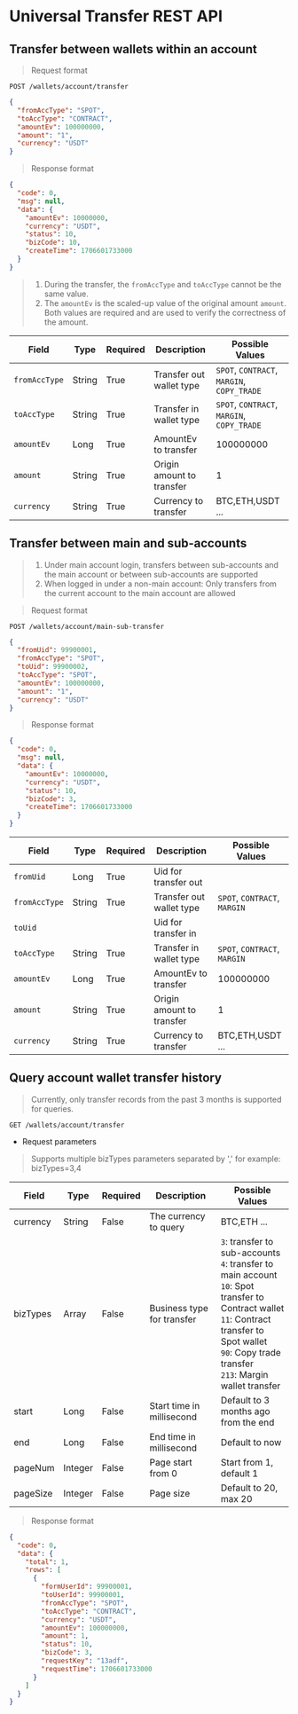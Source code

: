 # Universal Transfer REST API

## Transfer between wallets within an account

> Request format

```
POST /wallets/account/transfer
```

```json
{
  "fromAccType": "SPOT",
  "toAccType": "CONTRACT",
  "amountEv": 100000000,
  "amount": "1",
  "currency": "USDT"
}
```

> Response format

```json
{
  "code": 0,
  "msg": null,
  "data": {
    "amountEv": 10000000,
    "currency": "USDT",
    "status": 10,
    "bizCode": 10,
    "createTime": 1706601733000
  }
}
```

> 1. During the transfer, the `fromAccType` and `toAccType` cannot be the same value.
> 2. The `amountEv` is the scaled-up value of the original amount `amount`. Both values are required and are used to verify the correctness of the amount.

| Field           | Type   | Required | Description               | Possible Values                             |
|-----------------|--------|----------|---------------------------|---------------------------------------------|
| `fromAccType`   | String | True     | Transfer out wallet type  | `SPOT`, `CONTRACT`, `MARGIN`, `COPY_TRADE`  |
| `toAccType`     | String | True     | Transfer in wallet type   | `SPOT`, `CONTRACT`, `MARGIN`, `COPY_TRADE`  |
| `amountEv`      | Long   | True     | AmountEv to transfer      | 100000000                                   |
| `amount`        | String | True     | Origin amount to transfer | 1                                           |
| `currency`      | String | True     | Currency to transfer      | BTC,ETH,USDT ...                            |


## Transfer between main and sub-accounts

> 1. Under main account login, transfers between sub-accounts and the main account or between sub-accounts are supported
> 2. When logged in under a non-main account: Only transfers from the current account to the main account are allowed

> Request format

```
POST /wallets/account/main-sub-transfer
```

```json
{
  "fromUid": 99900001,
  "fromAccType": "SPOT",
  "toUid": 99900002,
  "toAccType": "SPOT",
  "amountEv": 100000000,
  "amount": "1",
  "currency": "USDT"
}
```

> Response format

```json
{
  "code": 0,
  "msg": null,
  "data": {
    "amountEv": 10000000,
    "currency": "USDT",
    "status": 10,
    "bizCode": 3,
    "createTime": 1706601733000
  }
}
```

| Field         | Type   | Required | Description               | Possible Values               |
|---------------|--------|----------|---------------------------|-------------------------------|
| `fromUid`     | Long   | True     | Uid for transfer out      |                               |
| `fromAccType` | String | True     | Transfer out wallet type  | `SPOT`, `CONTRACT`, `MARGIN`  |
| `toUid`       |        |          | Uid for transfer in       |                               |
| `toAccType`   | String | True     | Transfer in wallet type   | `SPOT`, `CONTRACT`, `MARGIN`  |
| `amountEv`    | Long   | True     | AmountEv to transfer      | 100000000                     |
| `amount`      | String | True     | Origin amount to transfer | 1                             |
| `currency`    | String | True     | Currency to transfer      | BTC,ETH,USDT ...              |

## Query account wallet transfer history

> Currently, only transfer records from the past 3 months is supported for queries.

```
GET /wallets/account/transfer
```

* Request parameters

> Supports multiple bizTypes parameters separated by ','  for example: bizTypes=3,4

| Field    | Type    | Required | Description                | Possible Values                                                                                                                                                                                                            |
|----------|---------|----------|----------------------------|----------------------------------------------------------------------------------------------------------------------------------------------------------------------------------------------------------------------------|
| currency | String  | False    | The currency to query      | BTC,ETH ...                                                                                                                                                                                                                |
| bizTypes | Array   | False    | Business type for transfer | `3`: transfer to sub-accounts<br/>`4`: transfer to main account<br/>`10`: Spot transfer to Contract wallet<br/>`11`: Contract transfer to Spot wallet<br/>`90`: Copy trade transfer<br/>`213`: Margin wallet transfer<br/> |
| start    | Long    | False    | Start time in millisecond  | Default to 3 months ago from the end                                                                                                                                                                                       |
| end      | Long    | False    | End time in millisecond    | Default to now                                                                                                                                                                                                             |
| pageNum  | Integer | False    | Page start from 0          | Start from 1, default 1                                                                                                                                                                                                    |
| pageSize | Integer | False    | Page size                  | Default to 20, max 20                                                                                                                                                                                                      |


> Response format

```json
{
  "code": 0,
  "data": {
    "total": 1,
    "rows": [
      {
        "formUserId": 99900001,
        "toUserId": 99900001,
        "fromAccType": "SPOT",
        "toAccType": "CONTRACT",
        "currency": "USDT",
        "amountEv": 100000000,
        "amount": 1,
        "status": 10,
        "bizCode": 3,
        "requestKey": "13adf",
        "requestTime": 1706601733000
      }
    ]
  }
}
```
